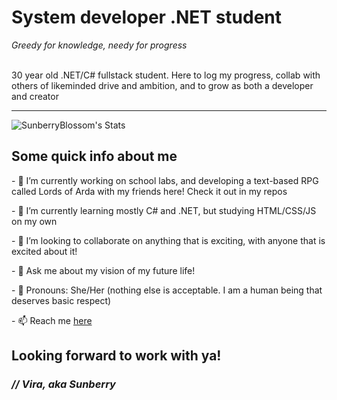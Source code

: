 <h1>System developer .NET student</h1>
<em>Greedy for knowledge, needy for progress</em><br><br>


<p>30 year old .NET/C# fullstack student. Here to log my progress, collab with others of likeminded drive and ambition, and to grow as both a developer and creator</p>
<hr>

![SunberryBlossom's Stats](https://github-readme-stats.vercel.app/api?username=SunberryBlossom&theme=dark&show_icons=true&hide_border=false&count_private=true)

<h2>Some quick info about me</h2>
<p>- 🔭 I’m currently working on school labs, and developing a text-based RPG called Lords of Arda with my friends here! Check it out in my repos</p>
<p>- 🌱 I’m currently learning mostly C# and .NET, but studying HTML/CSS/JS on my own</p>
<p>- 👯 I’m looking to collaborate on anything that is exciting, with anyone that is excited about it!</p>
<p>- 💬 Ask me about my vision of my future life!</p>
<p>- 🐉 Pronouns: She/Her (nothing else is acceptable. I am a human being that deserves basic respect)</p>
<p>- 📫 Reach me <span><a target="_blank" href="https://www.linkedin.com/in/elviramariesdotter/">here</a></span></p>

<h2>Looking forward to work with ya!</h2>
<h3><em>// Vira, aka Sunberry</em></h3>
